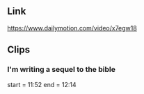 ## Link
https://www.dailymotion.com/video/x7egw18

## Clips

### I'm writing a sequel to the bible
start = 11:52
end = 12:14

